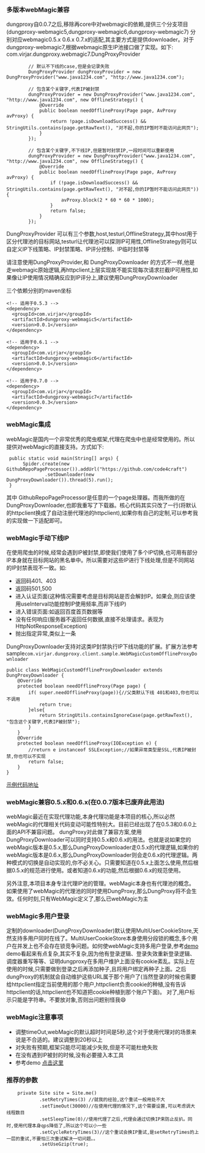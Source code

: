 ### 多版本webMagic兼容
dungproxy自0.0.7之后,移除再core中对webmagic的依赖,提供三个分支项目(dungproxy-webmagic5,dungproxy-webmagic6,dungproxy-webmagic7)
分别对应webmagic0.5.x 0.6.x 0.7.x的适配,其主要方式是提供downloader。对于dungproxy-webmagic7,根据webmagic原生IP池接口做了实现。如下:
com.virjar.dungproxy.webmagic7.DungProxyProvider
```
        // 默认不下线的case,但是会记录失败
        DungProxyProvider dungProxyProvider = new DungProxyProvider("www.java1234.com", "http://www.java1234.com");

        // 包含某个关键字,代表IP被封禁
        dungProxyProvider = new DungProxyProvider("www.java1234.com", "http://www.java1234.com", new OfflineStrategy() {
            @Override
            public boolean needOfflineProxy(Page page, AvProxy avProxy) {
                return !page.isDownloadSuccess() && StringUtils.contains(page.getRawText(), "对不起,你的IP暂时不能访问此网页");
            }
        });

        // 包含某个关键字,不下线IP,但是暂时封禁IP,一段时间可以重新使用
        dungProxyProvider = new DungProxyProvider("www.java1234.com", "http://www.java1234.com", new OfflineStrategy() {
            @Override
            public boolean needOfflineProxy(Page page, AvProxy avProxy) {
                if (!page.isDownloadSuccess() && StringUtils.contains(page.getRawText(), "对不起,你的IP暂时不能访问此网页")) {
                    avProxy.block(2 * 60 * 60 * 1000);
                }
                return false;
            }
        });
```

DungProxyProvider 可以有三个参数,host,testurl,OfflineStrategy,其中host用于区分代理池的目标网站,testurl让代理池可以探测IP可用性,OfflineStrategy则可以自定义IP下线策略、IP封禁策略、IP评分控制、IP临时封禁等

请注意使用DungProxyProvider,和 DungProxyDownloader 的方式不一样,他是走webmagic原始逻辑,再httpclient上层实现故不能实现每次请求拦截IP可用性,如果像让IP使用情况精确反应到IP评分上,建议使用DungProxyDownloader

三个依赖分别的maven坐标
```
<!-- 适用于0.5.3 -->
<dependency>
  <groupId>com.virjar</groupId>
  <artifactId>dungproxy-webmagic5</artifactId>
  <version>0.0.1</version>
</dependency>

<!-- 适用于0.6.1 -->
<dependency>
  <groupId>com.virjar</groupId>
  <artifactId>dungproxy-webmagic6</artifactId>
  <version>0.0.1</version>
</dependency>

<!-- 适用于0.7.0 -->
<dependency>
  <groupId>com.virjar</groupId>
  <artifactId>dungproxy-webmagic7</artifactId>
  <version>0.0.3</version>
</dependency>
```

### webMagic集成
webMagic是国内一个非常优秀的爬虫框架,代理在爬虫中也是经常使用的。所以提供对webMagic的直接支持。方式如下:
```
 public static void main(String[] args) {
      Spider.create(new GithubRepoPageProcessor()).addUrl("https://github.com/code4craft")
              .setDownloader(new DungProxyDownloader()).thread(5).run();
 }
```
其中 GithubRepoPageProcessor是任意的一个page处理器。而我所做的在DungProxyDownloader,也即我重写了下载器。核心代码其实只改了一行(将默认的httpclient换成了自动注册代理池的httpclient),如果你有自己的定制,可以参考我的实现做一下适配即可。

### webMagic手动下线IP

在使用爬虫的时候,经常会遇到IP被封禁,即使我们使用了多个IP切换,也可用有部分IP本身就在目标网站的黑名单中。所以需要对这些IP进行下线处理,但是不同网站的IP封禁表现不一致。如:
- 返回码401、403
- 返回码501,500
- 进入认证页面(这种情况需要考虑是目标网站是否会解封IP。如果会,则应该使用useInterval功能控制IP使用频率,而非下线IP)
- 进入错误页面:如返回百度首页数据等
- 没有任何响应(服务器不返回任何数据,直接不处理请求。表现为HttpNotResponseException)
- 抛出指定异常,类似上一条

DungProxyDownloader支持对这类IP封禁执行IP下线功能的扩展。扩展方法参考sample``com.virjar.dungproxy.client.sample.WebMagicCustomOfflineProxyDownloader``

```
public class WebMagicCustomOfflineProxyDownloader extends DungProxyDownloader {
    @Override
    protected boolean needOfflineProxy(Page page) {
        if( super.needOfflineProxy(page)){//父类默认下线 401和403,你也可以不调用
            return true;
        }else{
            return StringUtils.containsIgnoreCase(page.getRawText(), "包含这个关键字,代表IP被封禁");
        }
    }
    @Override
    protected boolean needOfflineProxy(IOException e) {
        //return e instanceof SSLException;//如果异常类型是SSL,代表IP被封禁,你也可以不实现
        return false;
    }
}
```
[示例代码地址](http://git.oschina.net/virjar/proxyipcenter/tree/master/clientsample/src/main/java/com/virjar/dungproxy/client/samples/webmagic/WebMagicCustomOfflineProxyDownloader.java)

### webMagic兼容0.5.x和0.6.x(在0.0.7版本已废弃此用法)
webMagic最近在实现代理功能,本身代理功能是本项目的核心,所以必然webMagic的代理相关代码变动可能性特别大。目前已经出现了在0.5.3和0.6.0上面的API不兼容问题。
dungProxy对此做了兼容方案,使用DungProxyDownloader可以同时支持0.5.x和0.6.x的用法。也就是说如果您的webMagic版本是0.5.x,那么DungProxyDownloader走0.5.x的代理逻辑,如果你的webMagic版本是0.6.x,那么DungProxyDownloader则会走0.6.x的代理逻辑。两种模式的切换是自动实现的,你不必关心。只需要知道在0.5.x上面怎么使用,然后根据0.5.x的规范进行使用。或者知道0.6.x的功能,然后根据0.6.x的规范使用。

另外注意,本项目本身专注代理IP池的管理。webMagic本身也有代理池的概念。如果使用了webMagic的代理池的同时使用DungProxy,那么DungProxy将不会生效。任何时刻,只有WebMagic定义了,那么已webMagic为主


### webMagic多用户登录
定制的downloader(DungProxyDownloader)默认使用MultiUserCookieStore,天然支持多用户同时在线了。MultiUserCookieStore本身使用分段锁的概念,多个用户在并发上也不会存在锁竞争问题。如何使webMagic支持多用户登录,参考[demo](http://git.oschina.net/virjar/proxyipcenter/tree/master/clientsample/src/main/java/com/virjar/dungproxy/client/samples/webmagic/MultiUserLoginTest.java)
demo看起来有点复杂,其实不复杂,因为他有登录逻辑、登录失效重新登录逻辑、调度器重写等等、证明dungproxy在多用户维护上面没有cookie紊乱。实际上在使用的时候,只需要做到登录之后再添加种子,且将用户绑定再种子上面。之后dungProxy的机制就会自动维护这些URL属于那个用户了(当然登录的时候也需要给httpclient指定当前使用的那个用户,httpclient负责cookie的种植,没有告诉httpclient的话,httpclient也不知道把cookie种植到那个账户下面)。
对了,用户标示只能是字符串。不要放对象,否则出问题别怪我😄

### webMagic注意事项
- 调整timeOut,webMagic的默认超时时间是5秒,这个对于使用代理对的场景来说是不合适的。建议调整到20秒以上
- 对失败有预期,框架只能尽可能减少失败,但是不可能杜绝失败
- 在没有遇到IP被封的时候,没有必要接入本工具
- 参考demo [点击这里](http://git.oschina.net/virjar/proxyipcenter/tree/master/clientsample/src/main/java/com/virjar/dungproxy/client/samples/webmagic/dytt8/WebMagicTest.java)


### 推荐的参数

```
    private Site site = Site.me()
            .setRetryTimes(3) //就我的经验,这个重试一般用处不大
            .setTimeOut(30000)//在使用代理的情况下,这个需要设置,可以考虑调大线程数目
            .setSleepTime(0)//使用代理了之后,代理会通过切换IP来防止反扒。同时,使用代理本身qps降低了,所以这个可以小一些
            .setCycleRetryTimes(3)//这个重试会换IP重试,是setRetryTimes的上一层的重试,不要怕三次重试解决一切问题。。
            .setUseGzip(true);
```